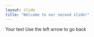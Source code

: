 ```yaml
---
layout: slide
title: "Welcome to our second slide!"
---
```


Your text
Use the left arrow to go back 
